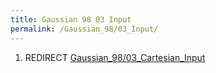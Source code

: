 ```yaml
---
title: Gaussian 98 03 Input
permalink: /Gaussian_98/03_Input/
---
```


1.  REDIRECT [Gaussian_98/03_Cartesian_Input](/Gaussian_98/03_Cartesian_Input "wikilink")
